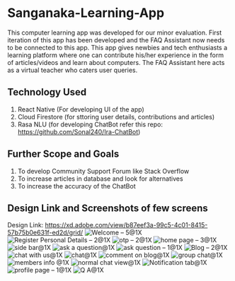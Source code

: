 # Sanganaka-Learning-App
This computer learning app was developed for our minor evaluation. First iteration of this app has been developed and the FAQ Assistant now needs to be connected to this app. This app gives newbies and tech enthusiasts a learning platform where one can contribute his/her experience in the form of articles/videos and learn about computers. The FAQ Assistant here acts as a virtual teacher who caters user queries.

## Technology Used
1. React Native (For developing UI of the app)
2. Cloud Firestore (for sttoring user details, contributions and articles)
3. Rasa NLU (for developing ChatBot refer this repo: https://github.com/Sonal240/Ira-ChatBot)

## Further Scope and Goals
1. To develop Community Support Forum like Stack Overflow
2. To increase articles in database and look for alternatives
3. To increase the accuracy of the ChatBot

## Design Link and Screenshots of few screens
Design Link: https://xd.adobe.com/view/b87eef3a-99c5-4c01-8415-57b75b0e631f-ed2d/grid/
![Welcome – 5@1X](https://user-images.githubusercontent.com/49720151/117524661-e505e700-afdb-11eb-90a0-af1f63021be6.png)
![Register Personal Details – 2@1X](https://user-images.githubusercontent.com/49720151/117524667-ecc58b80-afdb-11eb-9288-c703585998bf.png)
![otp – 2@1X](https://user-images.githubusercontent.com/49720151/117524670-f0591280-afdb-11eb-9f97-e22c594461e7.png)
![home page – 3@1X](https://user-images.githubusercontent.com/49720151/117524681-fc44d480-afdb-11eb-84ee-ca26c39b05ec.png)
![side bar@1X](https://user-images.githubusercontent.com/49720151/117524688-0961c380-afdc-11eb-9517-707a42dd2ad3.png)
![ask a question@1X](https://user-images.githubusercontent.com/49720151/117524692-17174900-afdc-11eb-9e1d-e32f5f9eec5c.png)
![ask question – 1@1X](https://user-images.githubusercontent.com/49720151/117524694-17afdf80-afdc-11eb-97a2-c1df79a5d25a.png)
![Blog – 2@1X](https://user-images.githubusercontent.com/49720151/117524696-1e3e5700-afdc-11eb-86a5-ad90e0387f71.png)
![chat with us@1X](https://user-images.githubusercontent.com/49720151/117524698-1f6f8400-afdc-11eb-8a88-45a43037b31a.png)
![chat@1X](https://user-images.githubusercontent.com/49720151/117524699-1f6f8400-afdc-11eb-9214-ad418748d508.png)
![comment on blog@1X](https://user-images.githubusercontent.com/49720151/117524700-20081a80-afdc-11eb-9d05-a0d5f0a8d0c6.png)
![group chat@1X](https://user-images.githubusercontent.com/49720151/117524702-20a0b100-afdc-11eb-9fda-e6125c9a4460.png)
![members info @1X](https://user-images.githubusercontent.com/49720151/117524708-24ccce80-afdc-11eb-9d17-b440a0ac40ec.png)
![normal chat view@1X](https://user-images.githubusercontent.com/49720151/117524710-26969200-afdc-11eb-9ed1-f7822a550ab8.png)
![Notification tab@1X](https://user-images.githubusercontent.com/49720151/117524711-26969200-afdc-11eb-966e-e4b12fd5ed28.png)
![profile page – 1@1X](https://user-images.githubusercontent.com/49720151/117524714-2b5b4600-afdc-11eb-8525-6857719ea9b4.png)
![Q A@1X](https://user-images.githubusercontent.com/49720151/117524715-2c8c7300-afdc-11eb-9b8e-740596c73e77.png)
